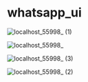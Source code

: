 # whatsapp_ui

![localhost_55998_ (1)](https://user-images.githubusercontent.com/108115666/201139017-557fb35f-0754-40f3-a47c-25e705117e0b.png)

![localhost_55998_](https://user-images.githubusercontent.com/108115666/201139040-0ebbc167-533e-454b-bcc4-7b1178b13798.png)

![localhost_55998_ (3)](https://user-images.githubusercontent.com/108115666/201138877-17686dfc-e23a-4428-b73d-f913ca4943a2.png)

![localhost_55998_ (2)](https://user-images.githubusercontent.com/108115666/201138927-9e6b0ed0-a263-4b2c-9dda-be28cc80d66f.png)
